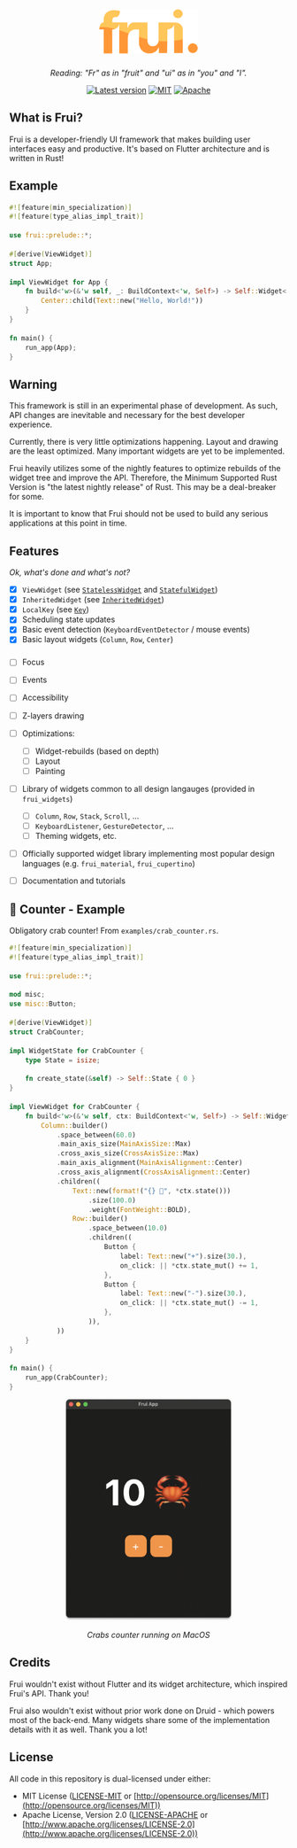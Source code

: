 <h1 align="center"><img src="assets/logo.svg" height="80px" alt="Frui"/></h1>

*<p align="center">Reading: "Fr" as in "fruit" and "ui" as in "you" and "I".</p>*

<p align="center">
<a href="https://crates.io/crates/frui"><img src="https://img.shields.io/crates/v/frui.svg" alt="Latest version"/></a>
<a href="https://github.com/emilk/egui/blob/master/LICENSE-MIT"><img src="https://img.shields.io/badge/license-MIT-blue.svg" alt="MIT"/></a>
<a href="https://github.com/emilk/egui/blob/master/LICENSE-APACHE"><img src="https://img.shields.io/badge/license-Apache-blue.svg" alt="Apache"/></a>
</p>

## What is Frui?

Frui is a developer-friendly UI framework that makes building user interfaces easy and productive. It's based on Flutter architecture and is written in Rust!

## Example

```rust
#![feature(min_specialization)]
#![feature(type_alias_impl_trait)]

use frui::prelude::*;

#[derive(ViewWidget)]
struct App;

impl ViewWidget for App {
    fn build<'w>(&'w self, _: BuildContext<'w, Self>) -> Self::Widget<'w> {
        Center::child(Text::new("Hello, World!"))
    }
}

fn main() {
    run_app(App);
}
```

## Warning

This framework is still in an experimental phase of development. As such, API changes are inevitable and necessary for the best developer experience. 

Currently, there is very little optimizations happening. Layout and drawing are the least optimized. Many important widgets are yet to be implemented. 

Frui heavily utilizes some of the nightly features to optimize rebuilds of the widget tree and improve the API. Therefore, the Minimum Supported Rust Version is "the latest nightly release" of Rust. This may be a deal-breaker for some.

It is important to know that Frui should not be used to build any serious applications at this point in time.



## Features

*Ok, what's done and what's not?*

- [x] `ViewWidget` (see [`StatelessWidget`](https://api.flutter.dev/flutter/widgets/StatelessWidget-class.html) and [`StatefulWidget`](https://api.flutter.dev/flutter/widgets/StatefulWidget-class.html))
- [x] `InheritedWidget` (see [`InheritedWidget`](https://api.flutter.dev/flutter/widgets/InheritedWidget-class.html))
- [x] `LocalKey` (see [`Key`](https://api.flutter.dev/flutter/foundation/Key-class.html))
- [x] Scheduling state updates
- [x] Basic event detection (`KeyboardEventDetector` / mouse events)
- [x] Basic layout widgets (`Column`, `Row`, `Center`)

###

- [ ] Focus
- [ ] Events
- [ ] Accessibility
- [ ] Z-layers drawing
- [ ] Optimizations:
  - [ ] Widget-rebuilds (based on depth)
  - [ ] Layout
  - [ ] Painting
- [ ] Library of widgets common to all design langauges (provided in `frui_widgets`)
  - [ ] `Column`, `Row`, `Stack`, `Scroll`, ...
  - [ ] `KeyboardListener`, `GestureDetector`, ...
  - [ ] Theming widgets, etc.
- [ ] Officially supported widget library implementing most popular design languages (e.g. `frui_material`, `frui_cupertino`)
- [ ] Documentation and tutorials


## 🦀 Counter - Example

Obligatory crab counter! From `examples/crab_counter.rs`.

```rust
#![feature(min_specialization)]
#![feature(type_alias_impl_trait)]

use frui::prelude::*;

mod misc;
use misc::Button;

#[derive(ViewWidget)]
struct CrabCounter;

impl WidgetState for CrabCounter {
    type State = isize;

    fn create_state(&self) -> Self::State { 0 }
}

impl ViewWidget for CrabCounter {
    fn build<'w>(&'w self, ctx: BuildContext<'w, Self>) -> Self::Widget<'w> {
        Column::builder()
            .space_between(60.0)
            .main_axis_size(MainAxisSize::Max)
            .cross_axis_size(CrossAxisSize::Max)
            .main_axis_alignment(MainAxisAlignment::Center)
            .cross_axis_alignment(CrossAxisAlignment::Center)
            .children((
                Text::new(format!("{} 🦀", *ctx.state()))
                    .size(100.0)
                    .weight(FontWeight::BOLD),
                Row::builder()
                    .space_between(10.0)
                    .children((
                        Button {
                            label: Text::new("+").size(30.),
                            on_click: || *ctx.state_mut() += 1,
                        },
                        Button {
                            label: Text::new("-").size(30.),
                            on_click: || *ctx.state_mut() -= 1,
                        },
                    )),
            ))
    }
}

fn main() {
    run_app(CrabCounter);
}
```
<p align="center"><img src="assets/crab_counter.png" height="400px" alt="screenshot of application running above code"/></p>

*<p align="center">Crabs counter running on MacOS</p>*

## Credits

Frui wouldn't exist without Flutter and its widget architecture, which inspired Frui's API. Thank you!

Frui also wouldn't exist without prior work done on Druid - which powers most of the back-end. Many widgets share some of the implementation details with it as well. Thank you a lot!


## License

All code in this repository is dual-licensed under either:

* MIT License ([LICENSE-MIT](LICENSE-MIT) or [http://opensource.org/licenses/MIT](http://opensource.org/licenses/MIT))
* Apache License, Version 2.0 ([LICENSE-APACHE](LICENSE-APACHE) or [http://www.apache.org/licenses/LICENSE-2.0](http://www.apache.org/licenses/LICENSE-2.0))